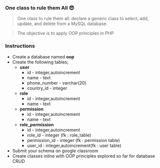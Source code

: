 ### One class to rule them All 😎
> One class to rule them all: declare
a generic class to select, add,
update, and delete from a MySQL
database.

> The objective is to apply OOP principles in PHP

### Instructions
- Create a database named **oop**
- Create the following tables;
  - **user**
    - id - integer,autoincrement
    - name - text
    - phone_number - varchar(20)
    - country_id - integer
  - **role**
    - id - integer,autoincrement
    - name - text
  - **permission**
    - id - integer,autoincrement
    - name - text
  - **role_permission**
    - id - integer,autoincrement
    - role_id - integer (fk : role_table)
    - permission_id -  integer (fk : permission table)
    - user_id : integer,autoincrement(fk : user table)
- Submit your schema on google classroom
- Create classes inline with OOP principles explored so far for database CRUD
